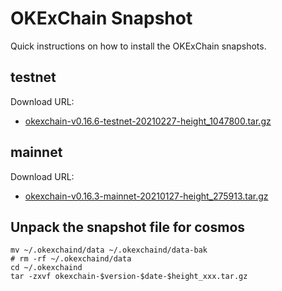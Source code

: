 
# OKExChain Snapshot

Quick instructions on how to install the OKExChain snapshots.

## testnet
Download URL: 
  - [okexchain-v0.16.6-testnet-20210227-height_1047800.tar.gz](https://ok-public-hk.oss-cn-hongkong.aliyuncs.com/cdn/okexchain/snapshot/okexchain_data_height1047800.tar.gz)

## mainnet
Download URL: 
  - [okexchain-v0.16.3-mainnet-20210127-height_275913.tar.gz](https://ok-public-hk.oss-cn-hongkong.aliyuncs.com/cdn/okexchain/snapshot/okexchain-v0.16.3-mainnet-20210127-height_275913.tar.gz)

## Unpack the snapshot file for cosmos
```shell
mv ~/.okexchaind/data ~/.okexchaind/data-bak
# rm -rf ~/.okexchaind/data
cd ~/.okexchaind 
tar -zxvf okexchain-$version-$date-$height_xxx.tar.gz
```
